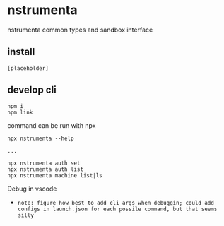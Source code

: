 # nstrumenta
nstrumenta common types and sandbox interface

## install

```
[placeholder]
```

## develop cli

```
npm i
npm link
```

command can be run with npx

```
npx nstrumenta --help

...

npx nstrumenta auth set
npx nstrumenta auth list
npx nstrumenta machine list|ls
```

Debug in vscode

* `note: figure how best to add cli args when debuggin; could add configs in launch.json for each possile command, but that seems silly`
